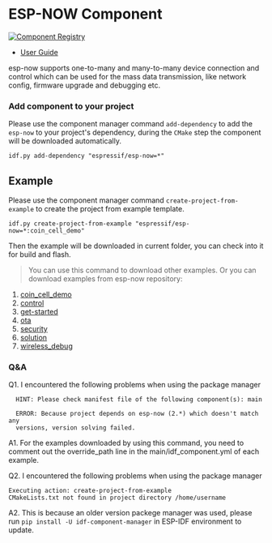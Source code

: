 # ESP-NOW Component

[![Component Registry](https://components.espressif.com/components/espressif/esp-now/badge.svg)](https://components.espressif.com/components/espressif/esp-now)

- [User Guide](https://github.com/espressif/esp-now/tree/master/User_Guide.md)

esp-now supports one-to-many and many-to-many device connection and control which can be used for the mass data transmission, like network config, firmware upgrade and debugging etc.

### Add component to your project

Please use the component manager command `add-dependency` to add the `esp-now` to your project's dependency, during the `CMake` step the component will be downloaded automatically.

```
idf.py add-dependency "espressif/esp-now=*"
```

## Example

Please use the component manager command `create-project-from-example` to create the project from example template.

```
idf.py create-project-from-example "espressif/esp-now=*:coin_cell_demo"
```

Then the example will be downloaded in current folder, you can check into it for build and flash.

> You can use this command to download other examples. Or you can download examples from esp-now repository: 
1. [coin_cell_demo](https://github.com/espressif/esp-now/tree/master/examples/coin_cell_demo)
2. [control](https://github.com/espressif/esp-now/tree/master/examples/control)
3. [get-started](https://github.com/espressif/esp-now/tree/master/examples/get-started)
4. [ota](https://github.com/espressif/esp-now/tree/master/examples/ota)
5. [security](https://github.com/espressif/esp-now/tree/master/examples/security)
6. [solution](https://github.com/espressif/esp-now/tree/master/examples/solution)
7. [wireless_debug](https://github.com/espressif/esp-now/tree/master/examples/wireless_debug)

### Q&A

Q1. I encountered the following problems when using the package manager

```
  HINT: Please check manifest file of the following component(s): main

  ERROR: Because project depends on esp-now (2.*) which doesn't match any
  versions, version solving failed.
```

A1. For the examples downloaded by using this command, you need to comment out the override_path line in the main/idf_component.yml of each example.

Q2. I encountered the following problems when using the package manager

```
Executing action: create-project-from-example
CMakeLists.txt not found in project directory /home/username
```

A2. This is because an older version packege manager was used, please run `pip install -U idf-component-manager` in ESP-IDF environment to update.
